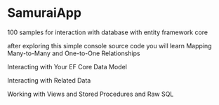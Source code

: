# SamuraiApp
100 samples for interaction with database with entity framework core 

after exploring this simple console source code you will learn 
Mapping Many-to-Many and One-to-One Relationships

Interacting with Your EF Core Data Model

Interacting with Related Data

Working with Views and Stored Procedures and Raw SQL
